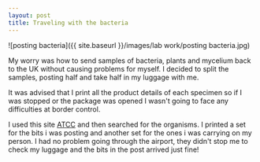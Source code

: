 ```yaml
---
layout: post
title: Traveling with the bacteria
---
```



![posting bacteria]({{ site.baseurl }}/images/lab work/posting bacteria.jpg)

My worry was how to send samples of bacteria, plants and mycelium back to the UK without causing problems for myself.
I decided to split the samples, posting half and take half in my luggage with me.

It was advised that I print all the product details of each specimen so if I was stopped or the package was opened I wasn't going to face any difficulties at border control.

I used this site [ATCC](https://www.lgcstandards-atcc.org/) and then searched for the organisms.
I printed a set for the bits i was posting and another set for the ones i was carrying on my person.
I had no problem going through the airport, they didn't stop me to check my luggage and the bits in the post arrived just fine!
